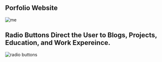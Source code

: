 <h2>Porfolio Website</h2>

<img src='.Images/myWebsite.png' alt='me'>

<h2>Radio Buttons Direct the User to Blogs, Projects, Education, and Work Expereince.</h2>

<img src='.Images/radio.png' alt='radio buttons' >
